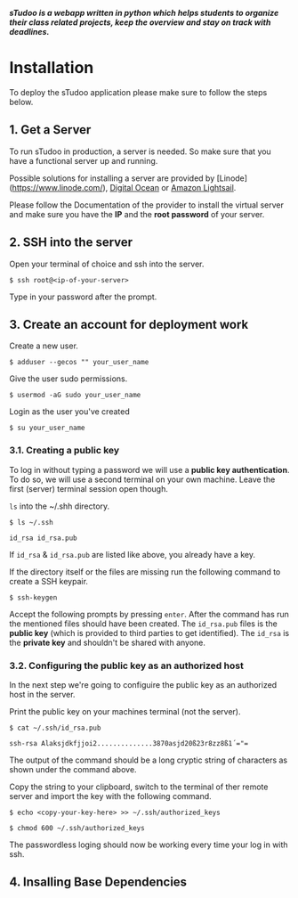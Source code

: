 
**_sTudoo is a webapp written in python which helps students to organize their class related projects, keep the overview and stay on track with deadlines._**

# Installation

To deploy the sTudoo application please make sure to follow the steps below.

## 1. Get a Server

To run sTudoo in production, a server is needed. So make sure that you have a functional server up and running.

Possible solutions for installing a server are provided by [Linode]
(https://www.linode.com/), [Digital Ocean](https://www.digitalocean.com/) or [Amazon Lightsail](https://aws.amazon.com/lightsail/).

Please follow the Documentation of the provider to install the virtual server and make sure you have the **IP** and the **root password** of your server.

## 2. SSH into the server

Open your terminal of choice and ssh into the server.

```
$ ssh root@<ip-of-your-server>
```

Type in your password after the prompt.

## 3. Create an account for deployment work

Create a new user.

```
$ adduser --gecos "" your_user_name
```

Give the user sudo permissions.

```
$ usermod -aG sudo your_user_name
```

Login as the user you've created

```
$ su your_user_name
```

### 3.1. Creating a public key

To log in without typing a password we will use a **public key authentication**. To do so, we will use a second terminal on your own machine. Leave the first (server) terminal session open though.

`ls` into the ~/.shh directory.

```
$ ls ~/.ssh

id_rsa id_rsa.pub
```

If `id_rsa` & `id_rsa.pub` are listed like above, you already have a key.

If the directory itself or the files are missing run the following command to create a SSH keypair.

```
$ ssh-keygen
```

Accept the following prompts by pressing `enter`. After the command has run the mentioned files should have been created. The `id_rsa.pub` files is the **public key** (which is provided to third parties to get identified). The `id_rsa` is the **private key** and shouldn't be shared with anyone.

### 3.2. Configuring the public key as an authorized host

In the next step we're going to configuire the public key as an authorized host in the server.

Print the public key on your machines terminal (not the server).

```
$ cat ~/.ssh/id_rsa.pub

ssh-rsa Alaksjdkfjjoi2..............3870asjd20ß23r8zz8ß1´="=
```
The output of the command should be a long cryptic string of characters as shown under the command above.

Copy the string to your clipboard, switch to the terminal of ther remote server and import the key with the following command.

```
$ echo <copy-your-key-here> >> ~/.ssh/authorized_keys

$ chmod 600 ~/.ssh/authorized_keys
```
The passwordless loging should now be working every time your log in with ssh.

## 4. Insalling Base Dependencies




